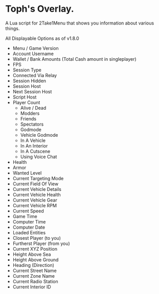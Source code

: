 # Toph's Overlay.
A Lua script for 2Take1Menu that shows you information about various things.

All Displayable Options as of v1.8.0
- Menu / Game Version
- Account Username
- Wallet / Bank Amounts (Total Cash amount in singleplayer)
- FPS
- Session Type
- Connected Via Relay
- Session Hidden
- Session Host
- Next Session Host
- Script Host
- Player Count
    - Alive / Dead
    - Modders
    - Friends
    - Spectators
    - Godmode
    - Vehicle Godmode
    - In A Vehicle
    - In An Interior
    - In A Cutscene
    - Using Voice Chat
- Health
- Armor
- Wanted Level
- Current Targeting Mode
- Current Field Of View
- Current Vehicle Details
- Current Vehicle Health
- Current Vehicle Gear
- Current Vehicle RPM
- Current Speed
- Game Time
- Computer Time
- Computer Date
- Loaded Entities
- Closest Player (to you)
- Furtherst Player (from you)
- Current XYZ Position
- Height Above Sea
- Height Above Ground
- Heading (Direction)
- Current Street Name
- Current Zone Name
-  Current Radio Station
- Current Interior ID
